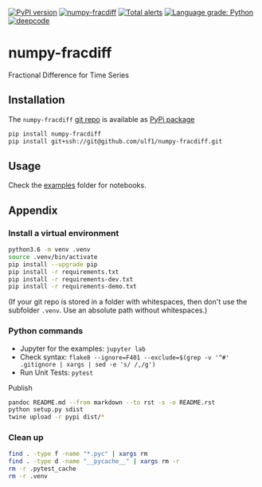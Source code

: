 [![PyPI version](https://badge.fury.io/py/numpy-fracdiff.svg)](https://badge.fury.io/py/numpy-fracdiff)
[![numpy-fracdiff](https://snyk.io/advisor/python/numpy-fracdiff/badge.svg)](https://snyk.io/advisor/python/numpy-fracdiff)
[![Total alerts](https://img.shields.io/lgtm/alerts/g/ulf1/numpy-fracdiff.svg?logo=lgtm&logoWidth=18)](https://lgtm.com/projects/g/ulf1/numpy-fracdiff/alerts/)
[![Language grade: Python](https://img.shields.io/lgtm/grade/python/g/ulf1/numpy-fracdiff.svg?logo=lgtm&logoWidth=18)](https://lgtm.com/projects/g/ulf1/numpy-fracdiff/context:python)
[![deepcode](https://www.deepcode.ai/api/gh/badge?key=eyJhbGciOiJIUzI1NiIsInR5cCI6IkpXVCJ9.eyJwbGF0Zm9ybTEiOiJnaCIsIm93bmVyMSI6InVsZjEiLCJyZXBvMSI6Im51bXB5LWZyYWNkaWZmIiwiaW5jbHVkZUxpbnQiOmZhbHNlLCJhdXRob3JJZCI6Mjk0NTIsImlhdCI6MTYxOTU0MDI2N30.D99hoaXfMKuj6sva3Z0J3nJ9VXI6V_G1vyGEML9D0c4)](https://www.deepcode.ai/app/gh/ulf1/numpy-fracdiff/_/dashboard?utm_content=gh%2Fulf1%2Fnumpy-fracdiff)

# numpy-fracdiff
Fractional Difference for Time Series

## Installation
The `numpy-fracdiff` [git repo](http://github.com/ulf1/numpy-fracdiff) is available as [PyPi package](https://pypi.org/project/numpy-fracdiff)

```sh
pip install numpy-fracdiff
pip install git+ssh://git@github.com/ulf1/numpy-fracdiff.git
```

## Usage
Check the [examples](https://github.com/ulf1/fracdiff/tree/master/examples) folder for notebooks.


## Appendix

### Install a virtual environment

```sh
python3.6 -m venv .venv
source .venv/bin/activate
pip install --upgrade pip
pip install -r requirements.txt
pip install -r requirements-dev.txt
pip install -r requirements-demo.txt
```

(If your git repo is stored in a folder with whitespaces, then don't use the subfolder `.venv`. Use an absolute path without whitespaces.)

### Python commands

* Jupyter for the examples: `jupyter lab`
* Check syntax: `flake8 --ignore=F401 --exclude=$(grep -v '^#' .gitignore | xargs | sed -e 's/ /,/g')`
* Run Unit Tests: `pytest`

Publish

```sh
pandoc README.md --from markdown --to rst -s -o README.rst
python setup.py sdist 
twine upload -r pypi dist/*
```

### Clean up 

```sh
find . -type f -name "*.pyc" | xargs rm
find . -type d -name "__pycache__" | xargs rm -r
rm -r .pytest_cache
rm -r .venv
```
